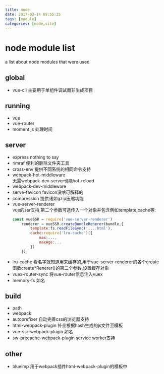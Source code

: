 ```yaml
---
title: node
date: 2017-03-14 09:55:25
tags: [module]
categories: [node,site]
---
```

# node module list

a list about node modules that were used

## global

* vue-cli   主要用于单组件调试而非生成项目

## running

* vue
* vue-router
* moment.js 处理时间

## server

* express   nothing to say
* rimraf    便利的删除文件夹工具
* cross-env   提供不同系统的相同命令支持
* webpack-hot-middleware  
    无需webpack-dev-server也能hot-reload  
* webpack-dev-middleware  
* serve-favicon favicon没啥可解释的
* compression   提供诸如gzip压缩功能
* vue-server-renderer  
    vue的ssr支持,第二个参数可选传入一个对象并包含例如template,cache等:  
    ```js
    const vueSSR = require('vue-server-renderer')
        renderer = vueSSR.createBundleRenerer(bundle,{
            template:fs.readFileSync('....html'),
            cache:require('lru-cache')({
                max:...,
                maxAge:...
            })
        });

    ```
* lru-cache 看名字就知道用来缓存的,用于vue-server-renderer的各个create函数create*Renerer()的第二个参数,设置缓存对象
* vuex-router-sync  将vue-router信息注入vuex
* memory-fs 如名

## build

* path
* webpack
* autoprefixer  自动完善css的浏览器支持
* html-webpack-plugin   补全根据hash生成的js文件至模板
* vue-ssr-webpack-plugin    如名
* sw-precache-webpack-plugin    service worker支持

## other

* blueimp  用于webpack插件html-webpack-plugin的模板中